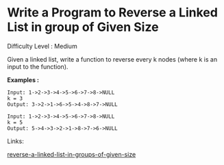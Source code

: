 # Write a Program to Reverse a Linked List in group of Given Size	

Difficulty Level : Medium

Given a linked list, write a function to reverse every k nodes (where k is an input to the function). 

**Examples :**

```
Input: 1->2->3->4->5->6->7->8->NULL
k = 3 
Output: 3->2->1->6->5->4->8->7->NULL 

Input: 1->2->3->4->5->6->7->8->NULL
k = 5 
Output: 5->4->3->2->1->8->7->6->NULL
```

Links:

[reverse-a-linked-list-in-groups-of-given-size](https://www.geeksforgeeks.org/reverse-a-linked-list-in-groups-of-given-size/)
